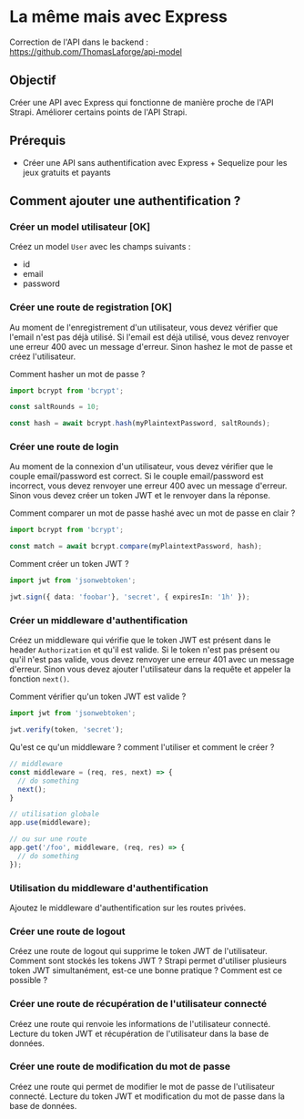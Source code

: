 # La même mais avec Express

Correction de l'API dans le backend :
https://github.com/ThomasLaforge/api-model


## Objectif

Créer une API avec Express qui fonctionne de manière proche de l'API Strapi.
Améliorer certains points de l'API Strapi.

## Prérequis

- Créer une API sans authentification avec Express + Sequelize pour les jeux gratuits et payants

## Comment ajouter une authentification ?

### Créer un model utilisateur [OK]

Créez un model `User` avec les champs suivants :
- id
- email
- password

### Créer une route de registration [OK]

Au moment de l'enregistrement d'un utilisateur, vous devez vérifier que l'email n'est pas déjà utilisé.
Si l'email est déjà utilisé, vous devez renvoyer une erreur 400 avec un message d'erreur.
Sinon hashez le mot de passe et créez l'utilisateur.

Comment hasher un mot de passe ?

```ts
import bcrypt from 'bcrypt';

const saltRounds = 10;

const hash = await bcrypt.hash(myPlaintextPassword, saltRounds);
```

### Créer une route de login

Au moment de la connexion d'un utilisateur, vous devez vérifier que le couple email/password est correct.
Si le couple email/password est incorrect, vous devez renvoyer une erreur 400 avec un message d'erreur.
Sinon vous devez créer un token JWT et le renvoyer dans la réponse.

Comment comparer un mot de passe hashé avec un mot de passe en clair ?

```ts
import bcrypt from 'bcrypt';

const match = await bcrypt.compare(myPlaintextPassword, hash);
```

Comment créer un token JWT ?

```ts
import jwt from 'jsonwebtoken';

jwt.sign({ data: 'foobar'}, 'secret', { expiresIn: '1h' });
```

### Créer un middleware d'authentification

Créez un middleware qui vérifie que le token JWT est présent dans le header `Authorization` et qu'il est valide.
Si le token n'est pas présent ou qu'il n'est pas valide, vous devez renvoyer une erreur 401 avec un message d'erreur.
Sinon vous devez ajouter l'utilisateur dans la requête et appeler la fonction `next()`.

Comment vérifier qu'un token JWT est valide ?

```ts
import jwt from 'jsonwebtoken';

jwt.verify(token, 'secret');
```

Qu'est ce qu'un middleware ? comment l'utiliser et comment le créer ?

```ts
// middleware
const middleware = (req, res, next) => {
  // do something
  next();
}

// utilisation globale
app.use(middleware);

// ou sur une route
app.get('/foo', middleware, (req, res) => {
  // do something
});
```

### Utilisation du middleware d'authentification

Ajoutez le middleware d'authentification sur les routes privées.

### Créer une route de logout

Créez une route de logout qui supprime le token JWT de l'utilisateur.
Comment sont stockés les tokens JWT ?
Strapi permet d'utiliser plusieurs token JWT simultanément, est-ce une bonne pratique ?
Comment est ce possible ?

### Créer une route de récupération de l'utilisateur connecté

Créez une route qui renvoie les informations de l'utilisateur connecté.
Lecture du token JWT et récupération de l'utilisateur dans la base de données.

### Créer une route de modification du mot de passe

Créez une route qui permet de modifier le mot de passe de l'utilisateur connecté.
Lecture du token JWT et modification du mot de passe dans la base de données.